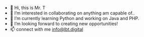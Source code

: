 - 👋 Hi, this is Mr. T
- 👀 I’m interested in collaborating on anything am capable of..
- 🌱 I’m currently learning Python and working on Java and PHP.
- 💞️ I’m looking forward to creating new opportunities!
- 📫 connect with me info@lbt.digital

<!---
lebanesetoken/lebanesetoken is a ✨ special ✨ repository because its `README.md` (this file) appears on your GitHub profile.
You can click the Preview link to take a look at your changes.
--->
